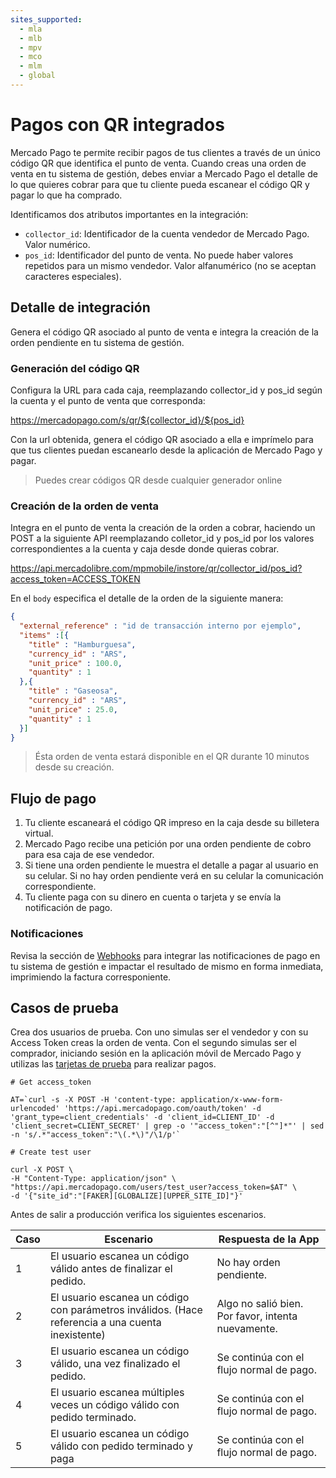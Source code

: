```yaml
---
sites_supported:
  - mla
  - mlb
  - mpv
  - mco
  - mlm
  - global
---
```


# Pagos con QR integrados

Mercado Pago te permite recibir pagos de tus clientes a través de un único código QR que identifica el punto de venta.   Cuando creas una orden de venta en tu sistema de gestión, debes enviar a Mercado Pago el detalle de lo que quieres cobrar para que tu cliente pueda escanear el código QR y pagar lo que ha comprado.

Identificamos dos atributos importantes en la integración:

* `collector_id`: Identificador de la cuenta vendedor de Mercado Pago. Valor numérico.
* `pos_id`: Identificador del punto de venta. No puede haber valores repetidos para un mismo vendedor. Valor alfanumérico (no se aceptan caracteres especiales).

## Detalle de integración

Genera el código QR asociado al punto de venta e integra la creación de la orden pendiente en tu sistema de gestión.

### Generación del código QR

Configura la URL para cada caja, reemplazando collector_id y pos_id según la cuenta y el punto de venta que corresponda:

https://mercadopago.com/s/qr/${collector_id}/${pos_id}

Con la url obtenida, genera el código QR asociado a ella e imprímelo para que tus clientes puedan escanearlo desde la aplicación de Mercado Pago y pagar.

> Puedes crear códigos QR desde cualquier generador online

### Creación de la orden de venta

Integra en el punto de venta la creación de la orden a cobrar, haciendo un POST a la siguiente API reemplazando colletor_id y pos_id por los valores correspondientes a la cuenta y caja desde donde quieras cobrar.

https://api.mercadolibre.com/mpmobile/instore/qr/collector_id/pos_id?access_token=ACCESS_TOKEN


En el `body` especifica el detalle de la orden de la siguiente manera:

```json
{
  "external_reference" : "id de transacción interno por ejemplo",
  "items" :[{
    "title" : "Hamburguesa",
    "currency_id" : "ARS",
    "unit_price" : 100.0,
    "quantity" : 1
  },{
    "title" : "Gaseosa",
    "currency_id" : "ARS",
    "unit_price" : 25.0,
    "quantity" : 1
  }]
}

```
> Ésta orden de venta estará disponible en el QR durante 10 minutos desde su creación.

## Flujo de pago

1. Tu cliente escaneará el código QR impreso en la caja desde su billetera virtual. 
2. Mercado Pago recibe una petición por una orden pendiente de cobro para esa caja de ese vendedor. 
3. Si tiene una orden pendiente le muestra el detalle a pagar al usuario en su celular. Si no hay orden pendiente verá en su celular la comunicación correspondiente.
4. Tu cliente paga con su dinero en cuenta o tarjeta y se envía la notificación de pago.

### Notificaciones

Revisa la sección de [Webhooks](/guides/notifications/webhooks.es.md) para integrar las notificaciones de pago en tu sistema de gestión e impactar el resultado de mismo en forma inmediata, imprimiendo la factura corresponiente.


## Casos de prueba

Crea dos usuarios de prueba. Con uno simulas ser el vendedor y con su Access Token creas la orden de venta. Con el segundo simulas ser el comprador, iniciando sesión en la aplicación móvil de Mercado Pago y utilizas las [tarjetas de prueba](/guides/payments/api/testing.es.md) para realizar pagos.


```
# Get access_token

AT=`curl -s -X POST -H 'content-type: application/x-www-form-urlencoded' 'https://api.mercadopago.com/oauth/token' -d 'grant_type=client_credentials' -d 'client_id=CLIENT_ID' -d 'client_secret=CLIENT_SECRET' | grep -o '"access_token":"[^"]*"' | sed -n 's/.*"access_token":"\(.*\)"/\1/p'`

```

```
# Create test user

curl -X POST \
-H "Content-Type: application/json" \
"https://api.mercadopago.com/users/test_user?access_token=$AT" \
-d '{"site_id":"[FAKER][GLOBALIZE][UPPER_SITE_ID]"}'

```

Antes de salir a producción verifica los siguientes escenarios.



| Caso 		| Escenario 				 | Respuesta de la App        |
| ---- 		| ---- 				 | ----------        |
| 1  	| El usuario escanea un código válido antes de finalizar el pedido.|No hay orden pendiente.|
| 2   	| El usuario escanea un código con parámetros inválidos. (Hace referencia a una cuenta inexistente)|Algo no salió bien. Por favor, intenta nuevamente.|
| 3  	| El usuario escanea  un código válido, una vez finalizado el pedido.|Se continúa con el flujo normal de pago.|
| 4  	| El usuario escanea múltiples veces un código válido con pedido terminado.|Se continúa con el flujo normal de pago.|
| 5    	| El usuario escanea un código válido con pedido terminado y paga|Se continúa con el flujo normal de pago.|





